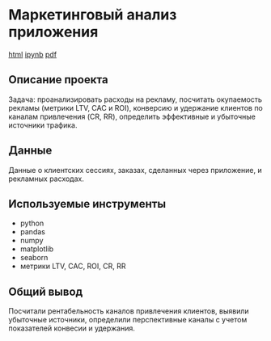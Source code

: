 # Маркетинговый анализ приложения
[html](https://github.com/zimiap/Portfolio/blob/main/App%20Marketing%20Analysis/AppMarketingAnalysis_7.html) [ipynb](https://github.com/zimiap/Portfolio/blob/main/App%20Marketing%20Analysis/AppMarketingAnalysis_7.ipynb) [pdf](https://github.com/zimiap/Portfolio/blob/main/App%20Marketing%20Analysis/AppMarketingAnalysis_7.pdf)
## Описание проекта
Задача: проанализировать расходы на рекламу, посчитать окупаемость рекламы (метрики LTV, CAC и ROI), конверсию и удержание клиентов по каналам привлечения (CR, RR), определить эффективные и убыточные источники трафика.

## Данные
Данные о клиентских сессиях, заказах, сделанных через приложение, и рекламных расходах.

## Используемые инструменты
- python
- pandas
- numpy
- matplotlib
- seaborn
- метрики LTV, CAC, ROI, CR, RR

## Общий вывод
Посчитали рентабельность каналов привлечения клиентов, выявили убыточные источники, определили перспективные каналы с учетом показателей конвесии и удержания.
